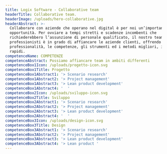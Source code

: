 ```yaml
---
title: Logix Software - Collaborative team
headerTitle: Collaborative team.
headerImage: /uploads/hero-collaborative.jpg
headerAbstract: >-
  Collaborare con aziende che operano nel digital è per noi un’importante
  opportunità. Per ovviare a tempi stretti e scadenze incombenti che
  richiederebbero l’assunzione di personale qualificato, il nostro team di
  professionisti è in grado di affiancare le aziende clienti, offrendo le
  professionalità, le competenze, gli strumenti ed i metodi migliori, in tempi
  rapidi.
competenceName: COMPETENZE
competenceAbstract: Possiamo affiancare team in ambiti differenti
competenceBox1Icon: /uploads/progetto-icon.svg
competenceBox1Title: Progetto
competenceBox1Abstract1: '> Scenario research'
competenceBox1Abstract2: '> Project management'
competenceBox1Abstract3: '> Lean product development'
competenceBox1Abstract4: '  '
competenceBox2Icon: /uploads/sviluppo-icon.svg
competenceBox2Title: Sviluppo
competenceBox2Abstract1: '> Scenario research'
competenceBox2Abstract2: '> Project management'
competenceBox2Abstract3: '> Lean product development'
competenceBox2Abstract4: '  '
competenceBox3Icon: /uploads/design-icon.svg
competenceBox3Title: Design
competenceBox3Abstract1: '> Scenario research'
competenceBox3Abstract2: '> Project management'
competenceBox3Abstract3: '> Lean product development'
competenceBox3Abstract4: '> Lean product '
---
```

